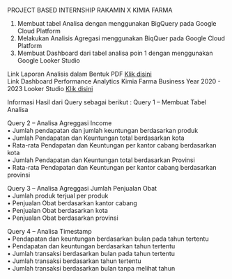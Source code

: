 PROJECT BASED INTERNSHIP RAKAMIN X KIMIA FARMA
1. Membuat tabel Analisa dengan menggunakan BigQuery pada Google Cloud Platform
2. Melakukan Analisis Agregasi menggunakan BiqQuer pada Google Cloud Platform
3. Membuat Dashboard dari tabel analisa poin 1 dengan menggunakan Google Looker Studio

Link Laporan Analisis dalam Bentuk PDF [Klik disini](https://drive.google.com/file/d/1kWRH2SXae5hsZ8-kpTSIkkDvlOKDWZMN/view?usp=sharing)  
Link Dashboard Performance Analytics Kimia Farma Business Year 2020 - 2023 Looker Studio
[Klik disini](https://lookerstudio.google.com/reporting/57463d6d-d206-411d-8648-6d3d23badfbb)  


Informasi Hasil dari Query sebagai berikut :
Query 1 – Membuat Tabel Analisa

Query 2 – Analisa Agreggasi Income  
  •	Jumlah pendapatan dan jumlah keuntungan berdasarkan produk  
  •	Jumlah Pendapatan dan Keuntungan total berdasarkan kota  
  •	Rata-rata Pendapatan dan Keuntungan per kantor cabang berdasarkan kota  
  •	Jumlah Pendapatan dan Keuntungan total berdasarkan Provinsi  
  •	Rata-rata Pendapatan dan Keuntungan per kantor cabang berdasarkan provinsi  

Query 3 – Analisa Agreggasi Jumlah Penjualan Obat  
  •	Jumlah produk terjual per produk  
  •	Penjualan Obat berdasarkan kantor cabang  
  •	Penjualan Obat berdasarkan kota  
  •	Penjualan Obat berdasarkan provinsi  

Query 4 – Analisa Timestamp  
  •	Pendapatan dan keuntungan berdasarkan bulan pada tahun tertentu  
  •	Pendapatan dan keuntungan berdasarkan tahun tertentu  
  •	Jumlah transaksi berdasarkan bulan pada tahun tertentu  
  •	Jumlah transaksi berdasarkan tahun tertentu  
  •	Jumlah transaksi berdasarkan bulan tanpa melihat tahun  
  
